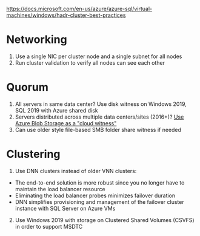 https://docs.microsoft.com/en-us/azure/azure-sql/virtual-machines/windows/hadr-cluster-best-practices

# Networking 
1. Use a single NIC per cluster node and a single subnet for all nodes
2. Run cluster validation to verify all nodes can see each other

# Quorum
1. All servers in same data center? Use disk witness on Windows 2019, SQL 2019 with Azure shared disk
1. Servers distributed across multiple data centers/sites (2016+)? [Use Azure Blob Storage as a "cloud witness"](https://docs.microsoft.com/en-us/windows-server/failover-clustering/deploy-cloud-witness#CloudWitnessSetUp)
1. Can use older style file-based SMB folder share witness if needed

# Clustering
1. Use DNN clusters instead of older VNN clusters:
  - The end-to-end solution is more robust since you no longer have to maintain the load balancer resource
  - Eliminating the load balancer probes minimizes failover duration 
  - DNN simplifies provisioning and management of the failover cluster instance with SQL Server on Azure VMs
2. Use Windows 2019 with storage on Clustered Shared Volumes (CSVFS) in order to support MSDTC
